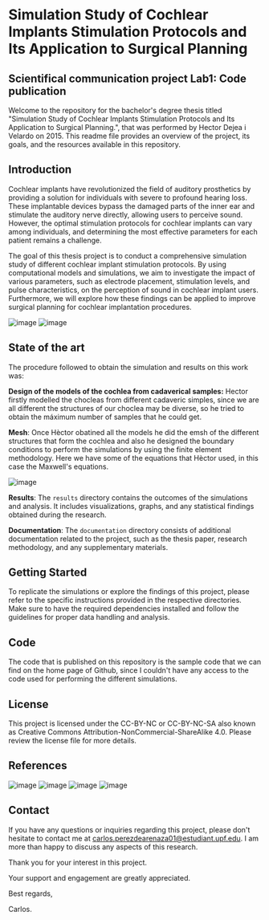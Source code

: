 # Simulation Study of Cochlear Implants Stimulation Protocols and Its Application to Surgical Planning
## Scientifical communication project Lab1: Code publication

Welcome to the repository for the bachelor's degree thesis titled "Simulation Study of Cochlear Implants Stimulation Protocols and Its Application to Surgical Planning.", that was performed by Hector Dejea i Velardo on 2015.
This readme file provides an overview of the project, its goals, and the resources available in this repository.

<a name="Introduction" />

## Introduction
Cochlear implants have revolutionized the field of auditory prosthetics by providing a solution for individuals with severe to profound hearing loss. These implantable devices bypass the damaged parts of the inner ear and stimulate the auditory nerve directly, allowing users to perceive sound. However, the optimal stimulation protocols for cochlear implants can vary among individuals, and determining the most effective parameters for each patient remains a challenge.


The goal of this thesis project is to conduct a comprehensive simulation study of different cochlear implant stimulation protocols. By using computational models and simulations, we aim to investigate the impact of various parameters, such as electrode placement, stimulation levels, and pulse characteristics, on the perception of sound in cochlear implant users. Furthermore, we will explore how these findings can be applied to improve surgical planning for cochlear implantation procedures.

![image](https://github.com/CarlosPerezdeArenaza/SCP_LAB1_Carlos/assets/132482596/8c12b328-103b-4ab2-a4d6-c2061df92f4b)
![image](https://github.com/CarlosPerezdeArenaza/SCP_LAB1_Carlos/assets/132482596/7668d2eb-0d22-475f-ba36-a49952e7c241)


## State of the art
The procedure followed to obtain the simulation and results on this work was:

**Design of the models of the cochlea from cadaverical samples:** Hector firstly modelled the chocleas from different cadaveric simples, since we are all different the structures of our choclea may be diverse, so he tried to obtain the máximum number of samples that he could get.




 **Mesh**: Once Hèctor obatined all the models he did the emsh of the different structures that form the cochlea and also he designed the boundary conditions to perform the simulations by using the finite element methodology.
 Here we have some of the equations that Hèctor used, in this case the Maxwell's equations.
 
 
![image](https://github.com/CarlosPerezdeArenaza/SCP_LAB1_Carlos/assets/132482596/8b405860-0356-4b1c-a858-5c95001f0cb9)




 
 
**Results**: The `results` directory contains the outcomes of the simulations and analysis. It includes visualizations, graphs, and any statistical findings obtained during the research.


**Documentation**: The `documentation` directory consists of additional documentation related to the project, such as the thesis paper, research methodology, and any supplementary materials.


## Getting Started
To replicate the simulations or explore the findings of this project, please refer to the specific instructions provided in the respective directories. Make sure to have the required dependencies installed and follow the guidelines for proper data handling and analysis.

## Code
The code that is published on this repository is the sample code that we can find on the home page of Github, since I couldn't have any access to the code used for performing the different simulations.

## License
This project is licensed under the CC-BY-NC or CC-BY-NC-SA also known as Creative Commons Attribution-NonCommercial-ShareAlike 4.0. Please review the license file for more details.


## References
![image](https://github.com/CarlosPerezdeArenaza/SCP_LAB1_Carlos/assets/132482596/175104f4-effa-4874-bf03-3ce559a21068)
![image](https://github.com/CarlosPerezdeArenaza/SCP_LAB1_Carlos/assets/132482596/07ade8d5-5f65-4a90-b9c4-c0e7f56570a4)
![image](https://github.com/CarlosPerezdeArenaza/SCP_LAB1_Carlos/assets/132482596/28c683fe-3a1d-422d-bfa3-05dc01e238c1)
![image](https://github.com/CarlosPerezdeArenaza/SCP_LAB1_Carlos/assets/132482596/c61ee69f-ab5c-4802-a9d8-52096bbf00bc)





## Contact
If you have any questions or inquiries regarding this project, please don't hesitate to contact me at carlos.perezdearenaza01@estudiant.upf.edu. I am more than happy to discuss any aspects of this research.

Thank you for your interest in this project.

Your support and engagement are greatly appreciated.

Best regards,

Carlos.







